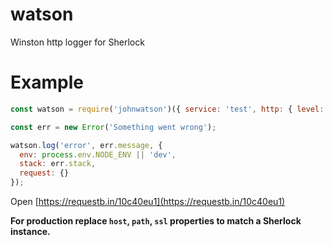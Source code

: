 # watson
Winston http logger for Sherlock

# Example

```js
const watson = require('johnwatson')({ service: 'test', http: { level: 'error', host: 'requestb.in', path: '/10c40eu1', ssl: true } });

const err = new Error('Something went wrong');

watson.log('error', err.message, {
  env: process.env.NODE_ENV || 'dev',
  stack: err.stack,
  request: {}
});
```

Open [https://requestb.in/10c40eu1](https://requestb.in/10c40eu1)


**For production replace `host`, `path`, `ssl` properties to match a Sherlock instance.**
